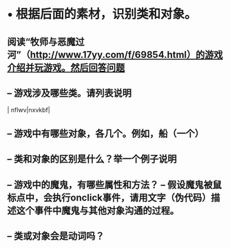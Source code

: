 # • 根据后面的素材，识别类和对象。
## 阅读“牧师与恶魔过河”（http://www.17yy.com/f/69854.html）的游戏介绍并玩游戏。然后回答问题 
## – 游戏涉及哪些类。请列表说明 
| nflwv|nxvkbf|
## – 游戏中有哪些对象，各几个。例如，船（一个） 

## – 类和对象的区别是什么？举一个例子说明

## – 游戏中的魔鬼，有哪些属性和方法？ – 假设魔鬼被鼠标点中，会执行onclick事件，请用文字（伪代码）描述这个事件中魔鬼与其他对象沟通的过程。

## – 类或对象会是动词吗？

